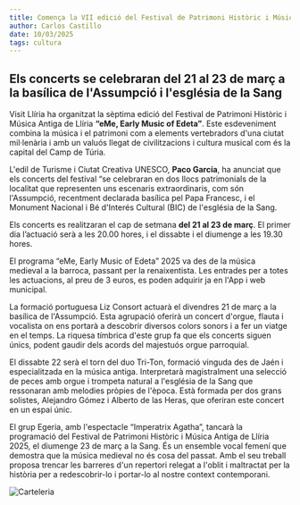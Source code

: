 ```yaml
---
title: Comença la VII edició del Festival de Patrimoni Històric i Música Antiga “eMe”
author: Carlos Castillo
date: 10/03/2025
tags: cultura
---
```


## Els concerts se celebraran del 21 al 23 de març a la basílica de l'Assumpció i l'església de la Sang

Visit Llíria ha organitzat la sèptima edició del Festival de Patrimoni Històric i Música Antiga de Llíria **“eMe, Early Music of Edeta”**. Este esdeveniment combina la música i el patrimoni com a elements vertebradors d'una ciutat mil·lenària i amb un valuós llegat de civilitzacions i cultura musical com és la capital del Camp de Túria.

L'edil de Turisme i Ciutat Creativa UNESCO, **Paco García**, ha anunciat que els concerts del festival “se celebraran en dos llocs patrimonials de la localitat que representen uns escenaris extraordinaris, com són l'Assumpció, recentment declarada basílica pel Papa Francesc, i el Monument Nacional i Bé d'Interés Cultural (BIC) de l'església de la Sang.

Els concerts es realitzaran el cap de setmana **del 21 al 23 de març**. El primer dia l’actuació serà a les 20.00 hores, i el dissabte i el diumenge a les 19.30 hores.

El programa “eMe, Early Music of Edeta” 2025 va des de la música medieval a la barroca, passant per la renaixentista. Les entrades per a totes les actuacions, al preu de 3 euros, es poden adquirir ja en l'App i web municipal.

La formació portuguesa Liz Consort actuarà el divendres 21 de març a la basílica de l'Assumpció. Esta agrupació oferirà un concert d'orgue, flauta i vocalista on ens portarà a descobrir diversos colors sonors i a fer un viatge en el temps. La riquesa tímbrica d'este grup fa que els concerts siguen únics, podent gaudir dels acords del majestuós orgue parroquial.

El dissabte 22 serà el torn del duo Tri-Ton, formació vinguda des de Jaén i especialitzada en la música antiga. Interpretarà magistralment una selecció de peces amb orgue i trompeta natural a l'església de la Sang que ressonaran amb melodies pròpies de l'època. Està formada per dos grans solistes, Alejandro Gómez i Alberto de las Heras, que oferiran este concert en un espai únic.

El grup Egeria, amb l'espectacle “Imperatrix Agatha”, tancarà la programació del Festival de Patrimoni Històric i Música Antiga de Llíria 2025, el diumenge 23 de març a la Sang. És un ensemble vocal femení que demostra que la música medieval no és cosa del passat. Amb el seu treball proposa trencar les barreres d'un repertori relegat a l'oblit i maltractat per la història per a redescobrir-lo i portar-lo al nostre context contemporani.

![Carteleria](/assets/continguts/recursos/20250310-cartell-eMe.jpg "Carteleria")





